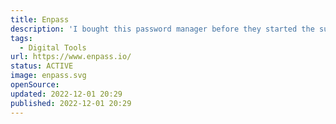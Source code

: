 ```yaml
---
title: Enpass
description: 'I bought this password manager before they started the subscription model. Therefore, I can use it without any monthly fees.'
tags:
  - Digital Tools
url: https://www.enpass.io/
status: ACTIVE
image: enpass.svg
openSource:
updated: 2022-12-01 20:29
published: 2022-12-01 20:29
---
```

